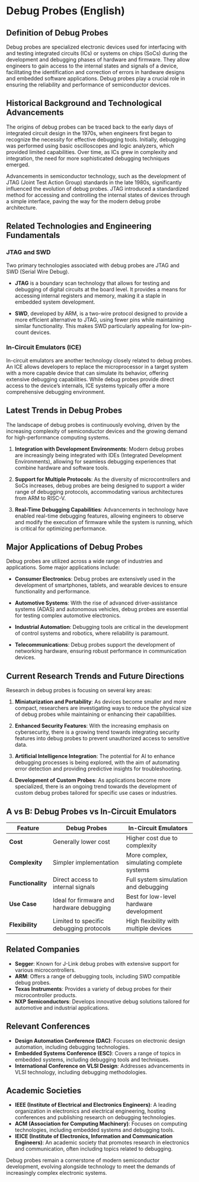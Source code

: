 # Debug Probes (English)

## Definition of Debug Probes

Debug probes are specialized electronic devices used for interfacing with and testing integrated circuits (ICs) or systems on chips (SoCs) during the development and debugging phases of hardware and firmware. They allow engineers to gain access to the internal states and signals of a device, facilitating the identification and correction of errors in hardware designs and embedded software applications. Debug probes play a crucial role in ensuring the reliability and performance of semiconductor devices.

## Historical Background and Technological Advancements

The origins of debug probes can be traced back to the early days of integrated circuit design in the 1970s, when engineers first began to recognize the necessity for effective debugging tools. Initially, debugging was performed using basic oscilloscopes and logic analyzers, which provided limited capabilities. Over time, as ICs grew in complexity and integration, the need for more sophisticated debugging techniques emerged.

Advancements in semiconductor technology, such as the development of JTAG (Joint Test Action Group) standards in the late 1980s, significantly influenced the evolution of debug probes. JTAG introduced a standardized method for accessing and controlling the internal states of devices through a simple interface, paving the way for the modern debug probe architecture. 

## Related Technologies and Engineering Fundamentals

### JTAG and SWD

Two primary technologies associated with debug probes are JTAG and SWD (Serial Wire Debug). 

- **JTAG** is a boundary scan technology that allows for testing and debugging of digital circuits at the board level. It provides a means for accessing internal registers and memory, making it a staple in embedded system development.
  
- **SWD**, developed by ARM, is a two-wire protocol designed to provide a more efficient alternative to JTAG, using fewer pins while maintaining similar functionality. This makes SWD particularly appealing for low-pin-count devices.

### In-Circuit Emulators (ICE)

In-circuit emulators are another technology closely related to debug probes. An ICE allows developers to replace the microprocessor in a target system with a more capable device that can simulate its behavior, offering extensive debugging capabilities. While debug probes provide direct access to the device’s internals, ICE systems typically offer a more comprehensive debugging environment.

## Latest Trends in Debug Probes

The landscape of debug probes is continuously evolving, driven by the increasing complexity of semiconductor devices and the growing demand for high-performance computing systems. 

1. **Integration with Development Environments**: Modern debug probes are increasingly being integrated with IDEs (Integrated Development Environments), allowing for seamless debugging experiences that combine hardware and software tools.

2. **Support for Multiple Protocols**: As the diversity of microcontrollers and SoCs increases, debug probes are being designed to support a wider range of debugging protocols, accommodating various architectures from ARM to RISC-V.

3. **Real-Time Debugging Capabilities**: Advancements in technology have enabled real-time debugging features, allowing engineers to observe and modify the execution of firmware while the system is running, which is critical for optimizing performance.

## Major Applications of Debug Probes

Debug probes are utilized across a wide range of industries and applications. Some major applications include:

- **Consumer Electronics**: Debug probes are extensively used in the development of smartphones, tablets, and wearable devices to ensure functionality and performance.
  
- **Automotive Systems**: With the rise of advanced driver-assistance systems (ADAS) and autonomous vehicles, debug probes are essential for testing complex automotive electronics.

- **Industrial Automation**: Debugging tools are critical in the development of control systems and robotics, where reliability is paramount.

- **Telecommunications**: Debug probes support the development of networking hardware, ensuring robust performance in communication devices.

## Current Research Trends and Future Directions

Research in debug probes is focusing on several key areas:

1. **Miniaturization and Portability**: As devices become smaller and more compact, researchers are investigating ways to reduce the physical size of debug probes while maintaining or enhancing their capabilities.

2. **Enhanced Security Features**: With the increasing emphasis on cybersecurity, there is a growing trend towards integrating security features into debug probes to prevent unauthorized access to sensitive data.

3. **Artificial Intelligence Integration**: The potential for AI to enhance debugging processes is being explored, with the aim of automating error detection and providing predictive insights for troubleshooting.

4. **Development of Custom Probes**: As applications become more specialized, there is an ongoing trend towards the development of custom debug probes tailored for specific use cases or industries.

## A vs B: Debug Probes vs In-Circuit Emulators

| Feature                | Debug Probes                           | In-Circuit Emulators                  |
|------------------------|----------------------------------------|---------------------------------------|
| **Cost**               | Generally lower cost                   | Higher cost due to complexity         |
| **Complexity**         | Simpler implementation                  | More complex, simulating complete systems |
| **Functionality**      | Direct access to internal signals      | Full system simulation and debugging   |
| **Use Case**           | Ideal for firmware and hardware debugging| Best for low-level hardware development |
| **Flexibility**        | Limited to specific debugging protocols | High flexibility with multiple devices |

## Related Companies

- **Segger**: Known for J-Link debug probes with extensive support for various microcontrollers.
- **ARM**: Offers a range of debugging tools, including SWD compatible debug probes.
- **Texas Instruments**: Provides a variety of debug probes for their microcontroller products.
- **NXP Semiconductors**: Develops innovative debug solutions tailored for automotive and industrial applications.

## Relevant Conferences

- **Design Automation Conference (DAC)**: Focuses on electronic design automation, including debugging technologies.
- **Embedded Systems Conference (ESC)**: Covers a range of topics in embedded systems, including debugging tools and techniques.
- **International Conference on VLSI Design**: Addresses advancements in VLSI technology, including debugging methodologies.

## Academic Societies

- **IEEE (Institute of Electrical and Electronics Engineers)**: A leading organization in electronics and electrical engineering, hosting conferences and publishing research on debugging technologies.
- **ACM (Association for Computing Machinery)**: Focuses on computing technologies, including embedded systems and debugging tools.
- **IEICE (Institute of Electronics, Information and Communication Engineers)**: An academic society that promotes research in electronics and communication, often including topics related to debugging.

Debug probes remain a cornerstone of modern semiconductor development, evolving alongside technology to meet the demands of increasingly complex electronic systems.